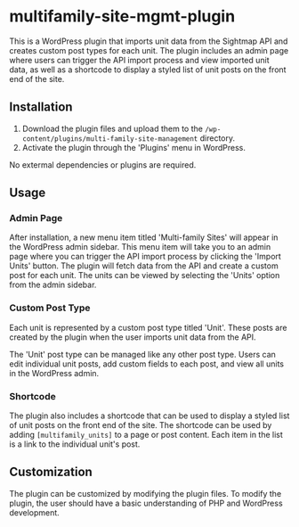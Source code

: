 # multifamily-site-mgmt-plugin

This is a WordPress plugin that imports unit data from the Sightmap API and creates custom post types for each unit. The plugin includes an admin page where users can trigger the API import process and view imported unit data, as well as a shortcode to display a styled list of unit posts on the front end of the site.

## Installation

1. Download the plugin files and upload them to the `/wp-content/plugins/multi-family-site-management` directory.
2. Activate the plugin through the 'Plugins' menu in WordPress.

No extermal dependencies or plugins are required.

## Usage

### Admin Page

After installation, a new menu item titled 'Multi-family Sites' will appear in the WordPress admin sidebar. This menu item will take you to an admin page where you can trigger the API import process by clicking the 'Import Units' button. The plugin will fetch data from the API and create a custom post for each unit. The units can be viewed by selecting the 'Units' option from the admin sidebar.

### Custom Post Type

Each unit is represented by a custom post type titled 'Unit'. These posts are created by the plugin when the user imports unit data from the API.

The 'Unit' post type can be managed like any other post type. Users can edit individual unit posts, add custom fields to each post, and view all units in the WordPress admin.

### Shortcode

The plugin also includes a shortcode that can be used to display a styled list of unit posts on the front end of the site. The shortcode can be used by adding `[multifamily_units]` to a page or post content. Each item in the list is a link to the individual unit's post.

## Customization

The plugin can be customized by modifying the plugin files. To modify the plugin, the user should have a basic understanding of PHP and WordPress development.
